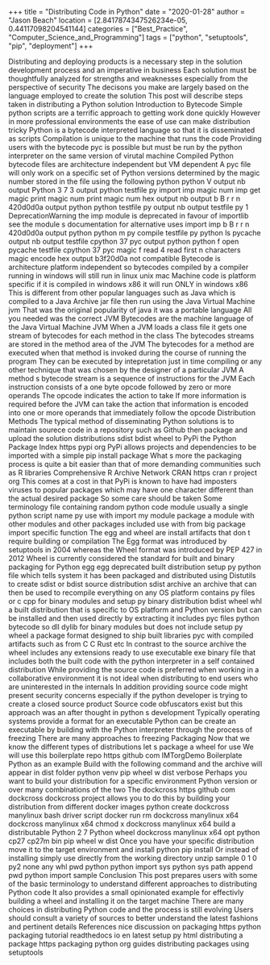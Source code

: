 +++
title = "Distributing Code in Python"
date = "2020-01-28"
author = "Jason Beach"
location = [2.8417874347526234e-05, 0.44117098204541144]
categories = ["Best_Practice", "Computer_Science_and_Programming"]
tags = ["python", "setuptools", "pip", "deployment"]
+++

Distributing and deploying products is a necessary step in the solution development process and an imperative in business Each solution must be thoughtfully analyzed for strengths and weaknesses especially from the perspective of security The decisons you make are largely based on the language employed to create the solution This post will describe steps taken in distributing a Python solution Introduction to Bytecode Simple python scripts are a terrific approach to getting work done quickly However in more professional environments the ease of use can make distribution tricky Python is a bytecode interpreted language so that it is disseminated as scripts Compilation is unique to the machine that runs the code Providing users with the bytecode pyc is possible but must be run by the python interpreter on the same version of virutal machine Compiled Python bytecode files are architecture independent but VM dependent A pyc file will only work on a specific set of Python versions determined by the magic number stored in the file using the following python python V output nb output Python 3 7 3 output python testfile py import imp magic num imp get magic print magic num print magic num hex output nb output b B r r n 420d0d0a output python python testfile py output nb output testfile py 1 DeprecationWarning the imp module is deprecated in favour of importlib see the module s documentation for alternative uses import imp b B r r n 420d0d0a output python python m py compile testfile py python ls pycache output nb output testfile cpython 37 pyc output python python f open pycache testfile cpython 37 pyc magic f read 4 read first n characters magic encode hex output b3f20d0a not compatible Bytecode is architecture platform independent so bytecodes compiled by a compiler running in windows will still run in linux unix mac Machine code is platform specific if it is compiled in windows x86 it will run ONLY in windows x86 This is different from other popular languages such as Java which is compiled to a Java Archive jar file then run using the Java Virtual Machine jvm That was the original popularity of java it was a portable language All you needed was the correct JVM Bytecodes are the machine language of the Java Virtual Machine JVM When a JVM loads a class file it gets one stream of bytecodes for each method in the class The bytecodes streams are stored in the method area of the JVM The bytecodes for a method are executed when that method is invoked during the course of running the program They can be executed by intepretation just in time compiling or any other technique that was chosen by the designer of a particular JVM A method s bytecode stream is a sequence of instructions for the JVM Each instruction consists of a one byte opcode followed by zero or more operands The opcode indicates the action to take If more information is required before the JVM can take the action that information is encoded into one or more operands that immediately follow the opcode Distribution Methods The typical method of disseminating Python solutions is to maintain sourece code in a repository such as Github then package and upload the solution distributions sdist bdist wheel to PyPi the Python Package Index https pypi org PyPi allows projects and dependencies to be imported with a simple pip install package What s more the packaging process is quite a bit easier than that of more demanding communities such as R libraries Comprehensive R Archive Network CRAN https cran r project org This comes at a cost in that PyPi is known to have had imposters viruses to popular packages which may have one character different than the actual desired package So some care should be taken Some terminology file containing random python code module usually a single python script name py use with import my module package a module with other modules and other packages included use with from big package import specific function The egg and wheel are install artifacts that don t require building or compilation The Egg format was introduced by setuptools in 2004 whereas the Wheel format was introduced by PEP 427 in 2012 Wheel is currently considered the standard for built and binary packaging for Python egg egg deprecated built distribution setup py python file which tells system it has been packaged and distributed using Distutils to create sdist or bdist source distribution sdist archive an archive that can then be used to recompile everything on any OS platform contains py files or c cpp for binary modules and setup py binary distribution bdist wheel whl a built distribution that is specific to OS platform and Python version but can be installed and then used directly by extracting it includes pyc files python bytecode so dll dylib for binary modules but does not include setup py wheel a package format designed to ship built libraries pyc with compiled artifacts such as from C C Rust etc In contrast to the source archive the wheel includes any extensions ready to use executable exe binary file that includes both the built code with the python interpreter in a self contained distribution While providing the source code is preferred when working in a collaborative environment it is not ideal when distributing to end users who are uninterested in the internals In addition providing source code might present security concerns especially if the python developer is trying to create a closed source product Source code obfuscators exist but this approach was an after thought in python s development Typically operating systems provide a format for an executable Python can be create an executable by building with the Python interpreter through the process of freezing There are many approaches to freezing Packaging Now that we know the different types of distributions let s package a wheel for use We will use this boilerplate repo https github com IMTorgDemo Boilerplate Python as an example Build with the following command and the archive will appear in dist folder python venv pip wheel w dist verbose Perhaps you want to build your distribution for a specific environment Python version or over many combinations of the two The dockcross https github com dockcross dockcross project allows you to do this by building your distribution from different docker images python create dockcross manylinux bash driver script docker run rm dockcross manylinux x64 dockcross manylinux x64 chmod x dockcross manylinux x64 build a distributable Python 2 7 Python wheel dockcross manylinux x64 opt python cp27 cp27m bin pip wheel w dist Once you have your specific distribution move it to the target environment and install python pip install Or instead of installing simply use directly from the working directory unzip sample 0 1 0 py2 none any whl pwd python python import sys python sys path append pwd python import sample Conclusion This post prepares users with some of the basic terminology to understand different approaches to distributing Python code It also provides a small opinionated example for effectivly building a wheel and installing it on the target machine There are many choices in distributing Python code and the process is still evolving Users should consult a variety of sources to better understand the latest fashions and pertinent details References nice discussion on packaging https python packaging tutorial readthedocs io en latest setup py html distributing a package https packaging python org guides distributing packages using setuptools